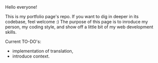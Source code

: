 Hello everyone!

This is my portfolio page's repo. If you want to dig in deeper in its codebase, feel welcome :) 
The purpose of this page is to inroduce my person, my coding style, and show off a little bit of my web development skills.

Current TO-DO's:
- implementation of translation,
- introduce context.
